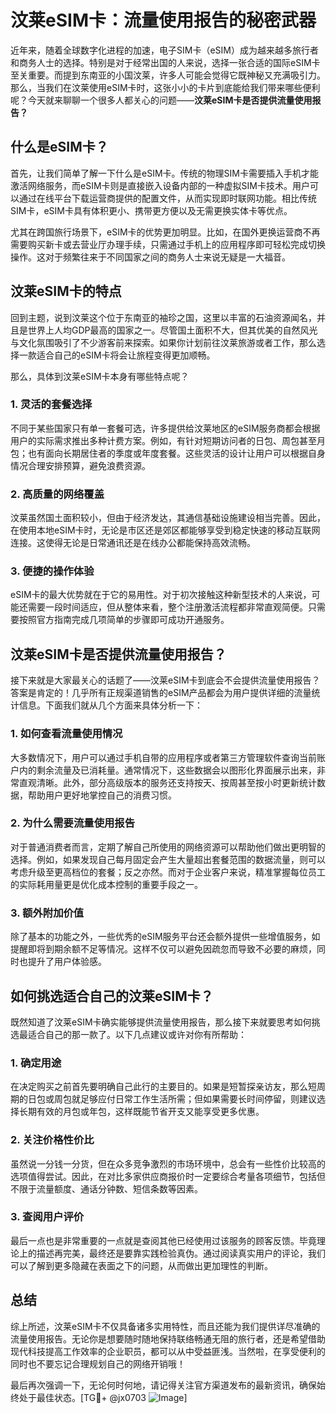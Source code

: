 # 汶莱eSIM卡：流量使用报告的秘密武器

近年来，随着全球数字化进程的加速，电子SIM卡（eSIM）成为越来越多旅行者和商务人士的选择。特别是对于经常出国的人来说，选择一张合适的国际eSIM卡至关重要。而提到东南亚的小国汶莱，许多人可能会觉得它既神秘又充满吸引力。那么，当我们在汶莱使用eSIM卡时，这张小小的卡片到底能给我们带来哪些便利呢？今天就来聊聊一个很多人都关心的问题——**汶莱eSIM卡是否提供流量使用报告？**

## 什么是eSIM卡？

首先，让我们简单了解一下什么是eSIM卡。传统的物理SIM卡需要插入手机才能激活网络服务，而eSIM卡则是直接嵌入设备内部的一种虚拟SIM卡技术。用户可以通过在线平台下载运营商提供的配置文件，从而实现即时联网功能。相比传统SIM卡，eSIM卡具有体积更小、携带更方便以及无需更换实体卡等优点。

尤其在跨国旅行场景下，eSIM卡的优势更加明显。比如，在国外更换运营商不再需要购买新卡或去营业厅办理手续，只需通过手机上的应用程序即可轻松完成切换操作。这对于频繁往来于不同国家之间的商务人士来说无疑是一大福音。

## 汶莱eSIM卡的特点

回到主题，说到汶莱这个位于东南亚的袖珍之国，这里以丰富的石油资源闻名，并且是世界上人均GDP最高的国家之一。尽管国土面积不大，但其优美的自然风光与文化氛围吸引了不少游客前来探索。如果你计划前往汶莱旅游或者工作，那么选择一款适合自己的eSIM卡将会让旅程变得更加顺畅。

那么，具体到汶莱eSIM卡本身有哪些特点呢？

### 1. **灵活的套餐选择**
   不同于某些国家只有单一套餐可选，许多提供给汶莱地区的eSIM服务商都会根据用户的实际需求推出多种计费方案。例如，有针对短期访问者的日包、周包甚至月包；也有面向长期居住者的季度或年度套餐。这些灵活的设计让用户可以根据自身情况合理安排预算，避免浪费资源。

### 2. **高质量的网络覆盖**
   汶莱虽然国土面积较小，但由于经济发达，其通信基础设施建设相当完善。因此，在使用本地eSIM卡时，无论是市区还是郊区都能够享受到稳定快速的移动互联网连接。这使得无论是日常通讯还是在线办公都能保持高效流畅。

### 3. **便捷的操作体验**
   eSIM卡的最大优势就在于它的易用性。对于初次接触这种新型技术的人来说，可能还需要一段时间适应，但从整体来看，整个注册激活流程都非常直观简便。只需要按照官方指南完成几项简单的步骤即可成功开通服务。

## 汶莱eSIM卡是否提供流量使用报告？

接下来就是大家最关心的话题了——汶莱eSIM卡到底会不会提供流量使用报告？答案是肯定的！几乎所有正规渠道销售的eSIM产品都会为用户提供详细的流量统计信息。下面我们就从几个方面来具体分析一下：

### 1. **如何查看流量使用情况**
   大多数情况下，用户可以通过手机自带的应用程序或者第三方管理软件查询当前账户内的剩余流量及已消耗量。通常情况下，这些数据会以图形化界面展示出来，非常直观清晰。此外，部分高级版本的服务还支持按天、按周甚至按小时更新统计数据，帮助用户更好地掌控自己的消费习惯。

### 2. **为什么需要流量使用报告**
   对于普通消费者而言，定期了解自己所使用的网络资源可以帮助他们做出更明智的选择。例如，如果发现自己每月固定会产生大量超出套餐范围的数据流量，则可以考虑升级至更高档位的套餐；反之亦然。而对于企业客户来说，精准掌握每位员工的实际耗用量更是优化成本控制的重要手段之一。

### 3. **额外附加价值**
   除了基本的功能之外，一些优秀的eSIM服务平台还会额外提供一些增值服务，如提醒即将到期余额不足等情况。这样不仅可以避免因疏忽而导致不必要的麻烦，同时也提升了用户体验感。

## 如何挑选适合自己的汶莱eSIM卡？

既然知道了汶莱eSIM卡确实能够提供流量使用报告，那么接下来就要思考如何挑选最适合自己的那一款了。以下几点建议或许对你有所帮助：

### 1. 确定用途
   在决定购买之前首先要明确自己此行的主要目的。如果是短暂探亲访友，那么短周期的日包或周包就足够应付日常工作生活所需；但如果需要长时间停留，则建议选择长期有效的月包或年包，这样既能节省开支又能享受更多优惠。

### 2. 关注价格性价比
   虽然说一分钱一分货，但在众多竞争激烈的市场环境中，总会有一些性价比较高的选项值得尝试。因此，在对比多家供应商报价时一定要综合考量各项细节，包括但不限于流量额度、通话分钟数、短信条数等因素。

### 3. 查阅用户评价
   最后一点也是非常重要的一点就是查阅其他已经使用过该服务的顾客反馈。毕竟理论上的描述再完美，最终还是要靠实践检验真伪。通过阅读真实用户的评论，我们可以了解到更多隐藏在表面之下的问题，从而做出更加理性的判断。

## 总结

综上所述，汶莱eSIM卡不仅具备诸多实用特性，而且还能为我们提供详尽准确的流量使用报告。无论你是想要随时随地保持联络畅通无阻的旅行者，还是希望借助现代科技提高工作效率的企业职员，都可以从中受益匪浅。当然啦，在享受便利的同时也不要忘记合理规划自己的网络开销哦！

最后再次强调一下，无论何时何地，请记得关注官方渠道发布的最新资讯，确保始终处于最佳状态。[TG💪+ @jx0703 ![Image](https://github.com/user-attachments/assets/dbca1d08-cadb-493c-b0ec-ad6f7a83f270)]
